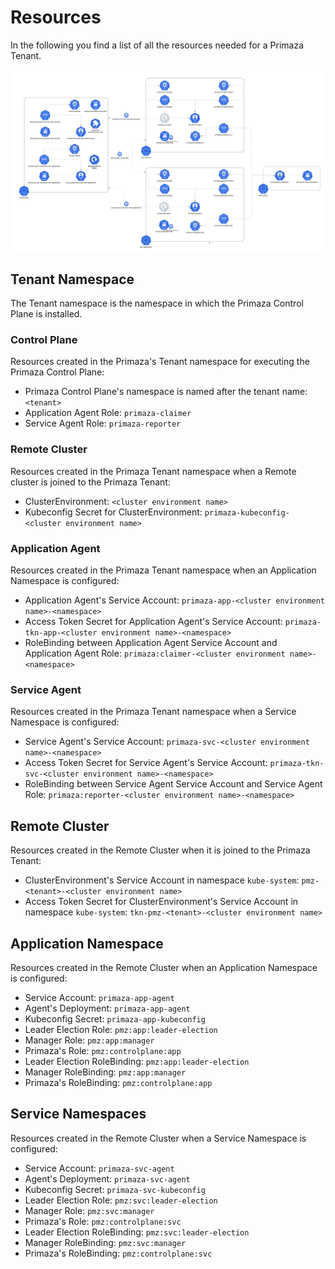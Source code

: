 # Resources

In the following you find a list of all the resources needed for a Primaza Tenant.

![Tenant Architecture image](../imgs/architecture-agents-detailed.png)

## Tenant Namespace

The Tenant namespace is the namespace in which the Primaza Control Plane is installed.


### Control Plane

Resources created in the Primaza's Tenant namespace for executing the Primaza Control Plane:

* Primaza Control Plane's namespace is named after the tenant name: `<tenant>`
* Application Agent Role: `primaza-claimer`
* Service Agent Role: `primaza-reporter`


### Remote Cluster

Resources created in the Primaza Tenant namespace when a Remote cluster is joined to the Primaza Tenant:

* ClusterEnvironment: `<cluster environment name>`
* Kubeconfig Secret for ClusterEnvironment: `primaza-kubeconfig-<cluster environment name>`


###  Application Agent

Resources created in the Primaza Tenant namespace when an Application Namespace is configured:

* Application Agent's Service Account: `primaza-app-<cluster environment name>-<namespace>`
* Access Token Secret for Application Agent's Service Account: `primaza-tkn-app-<cluster environment name>-<namespace>`
* RoleBinding between Application Agent Service Account and Application Agent Role: `primaza:claimer-<cluster environment name>-<namespace>`


### Service Agent

Resources created in the Primaza Tenant namespace when a Service Namespace is configured:

* Service Agent's Service Account: `primaza-svc-<cluster environment name>-<namespace>`
* Access Token Secret for Service Agent's Service Account: `primaza-tkn-svc-<cluster environment name>-<namespace>`
* RoleBinding between Service Agent Service Account and Service Agent Role: `primaza:reporter-<cluster environment name>-<namespace>`


## Remote Cluster

Resources created in the Remote Cluster when it is joined to the Primaza Tenant:

* ClusterEnvironment's Service Account in namespace `kube-system`: `pmz-<tenant>-<cluster environment name>`
* Access Token Secret for ClusterEnvironment's Service Account in namespace `kube-system`: `tkn-pmz-<tenant>-<cluster environment name>`


## Application Namespace

Resources created in the Remote Cluster when an Application Namespace is configured:

* Service Account: `primaza-app-agent`
* Agent's Deployment: `primaza-app-agent`
* Kubeconfig Secret: `primaza-app-kubeconfig`
* Leader Election Role: `pmz:app:leader-election`
* Manager Role: `pmz:app:manager`
* Primaza's Role: `pmz:controlplane:app`
* Leader Election RoleBinding: `pmz:app:leader-election`
* Manager RoleBinding: `pmz:app:manager`
* Primaza's RoleBinding: `pmz:controlplane:app`


## Service Namespaces

Resources created in the Remote Cluster when a Service Namespace is configured:

* Service Account: `primaza-svc-agent`
* Agent's Deployment: `primaza-svc-agent`
* Kubeconfig Secret: `primaza-svc-kubeconfig`
* Leader Election Role: `pmz:svc:leader-election`
* Manager Role: `pmz:svc:manager`
* Primaza's Role: `pmz:controlplane:svc`
* Leader Election RoleBinding: `pmz:svc:leader-election`
* Manager RoleBinding: `pmz:svc:manager`
* Primaza's RoleBinding: `pmz:controlplane:svc`

